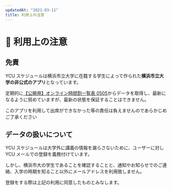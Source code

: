 ```yaml
---
updatedAt: "2021-03-11"
title: 利用上の注意
---
```


# 🙏️ 利用上の注意

## 免責

YCU スケジュールは横浜市立大学に在籍する学生によって作られた**横浜市立大学の非公式のアプリ**となっています。

定期的に[【公開用】オンライン時間割一覧表 0505](https://yokohamacu-my.sharepoint.com/:x:/r/personal/cscinfo1_yokohama-cu_ac_jp/_layouts/15/Doc.aspx?sourcedoc=%7B8DA921E1-525F-4B22-8F66-14E1AA028355%7D&file=%E3%80%90%E5%85%AC%E9%96%8B%E7%94%A8%E3%80%91%E3%82%AA%E3%83%B3%E3%83%A9%E3%82%A4%E3%83%B3%E6%99%82%E9%96%93%E5%89%B2%E4%B8%80%E8%A6%A7%E8%A1%A80505.xlsx&action=default&mobileredirect=true&cid=0dfad036-c9a7-4fe0-830f-a7d9a68ab588)からデータを取得し、最新になるように努めていますが、最新の状態を保証することはできません。

このアプリを利用して出席ができなかった等の責任は負えませんのであらかじめご了承ください

## データの扱いについて

YCU スケジュールは大学外に講義の情報を漏らさないために、ユーザーに対し YCU メールでの登録を義務付けています。

しかし、横浜市大の学生であることを確認することと、通知やお知らせでのご連絡、入学の時期を知ること以外にメールアドレスを利用致しません。

登録をする際は上記の利用に同意したものとみなします。
